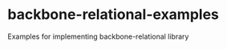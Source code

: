 backbone-relational-examples
=============================

Examples for implementing backbone-relational library 
